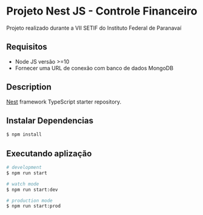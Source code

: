 # Projeto Nest JS - Controle Financeiro
Projeto realizado durante a VII SETIF do Instituto Federal de Paranavaí

## Requisitos
- Node JS versão >=10
- Fornecer uma URL de conexão com banco de dados MongoDB


## Description

[Nest](https://github.com/nestjs/nest) framework TypeScript starter repository.

## Instalar Dependencias

```bash
$ npm install
```

## Executando aplização

```bash
# development
$ npm run start

# watch mode
$ npm run start:dev

# production mode
$ npm run start:prod
```